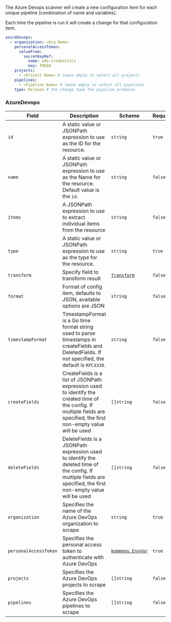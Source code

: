 The Azure Devops scanner will create a new configuration item for each unique pipeline (combination of name and variables).

Each time the pipeline is run it will create a change for that configuration item.

```yaml
azureDevops:
  - organization: <Org Name>
    personalAccessToken:
      valueFrom:
        secretKeyRef:
          name: ado-credentials
          key: TOKEN
    projects:
      - <Project Name> # leave empty to select all projects
    pipelines:
      - <Pipeline Name> # leave empty to select all pipelines
    type: Release # the change type the pipeline produces
```

### AzureDevops

| Field                 | Description                                                                                                                                                             | Scheme                                                                       | Required |
| --------------------- | ----------------------------------------------------------------------------------------------------------------------------------------------------------------------- | ---------------------------------------------------------------------------- | -------- |
| `id`                  | A static value or JSONPath expression to use as the ID for the resource.                                                                                                | `string`                                                                     | `true`   |
| `name`                | A static value or JSONPath expression to use as the Name for the resource. Default value is the `id`.                                                                   | `string`                                                                     | `false`  |
| `items`               | A JSONPath expression to use to extract individual items from the resource                                                                                              | `string`                                                                     | `false`  |
| `type`                | A static value or JSONPath expression to use as the type for the resource.                                                                                              | `string`                                                                     | `true`   |
| `transform`           | Specify field to transform result                                                                                                                                       | [`Transform`](./concepts/transform.md)                                      | `false`  |
| `format`              | Format of config item, defaults to JSON, available options are JSON                                                                                                     | `string`                                                                     | `false`  |
| `timestampFormat`     | TimestampFormat is a Go time format string used to parse timestamps in createFields and DeletedFields. If not specified, the default is `RFC3339`.                      | `string`                                                                     | `false`  |
| `createFields`        | CreateFields is a list of JSONPath expression used to identify the created time of the config. If multiple fields are specified, the first non-empty value will be used | `[]string`                                                                   | `false`  |
| `deleteFields`        | DeleteFields is a JSONPath expression used to identify the deleted time of the config. If multiple fields are specified, the first non-empty value will be used         | `[]string`                                                                   | `false`  |
| `organization`        | Specifies the name of the Azure DevOps organization to scrape                                                                                                           | `string`                                                                     | `true`   |
| `personalAccessToken` | Specifies the personal access token to authenticate with Azure DevOps                                                                                                   | [`kommons.EnvVar`](https://pkg.go.dev/github.com/flanksource/kommons#EnvVar) | `true`   |
| `projects`            | Specifies the Azure DevOps projects to scrape                                                                                                                           | `[]string`                                                                   | `false`  |
| `pipelines`           | Specifies the Azure DevOps pipelines to scrape                                                                                                                          | `[]string`                                                                   | `false`  |
